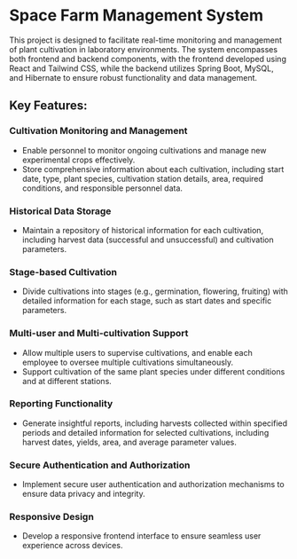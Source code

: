 # Space Farm Management System

This project is designed to facilitate real-time monitoring and management of plant cultivation in laboratory environments. The system encompasses both frontend and backend components, with the frontend developed using React and Tailwind CSS, while the backend utilizes Spring Boot, MySQL, and Hibernate to ensure robust functionality and data management.

## Key Features:

### Cultivation Monitoring and Management
- Enable personnel to monitor ongoing cultivations and manage new experimental crops effectively.
- Store comprehensive information about each cultivation, including start date, type, plant species, cultivation station details, area, required conditions, and responsible personnel data.

### Historical Data Storage
- Maintain a repository of historical information for each cultivation, including harvest data (successful and unsuccessful) and cultivation parameters.

### Stage-based Cultivation
- Divide cultivations into stages (e.g., germination, flowering, fruiting) with detailed information for each stage, such as start dates and specific parameters.

### Multi-user and Multi-cultivation Support
- Allow multiple users to supervise cultivations, and enable each employee to oversee multiple cultivations simultaneously.
- Support cultivation of the same plant species under different conditions and at different stations.

### Reporting Functionality
- Generate insightful reports, including harvests collected within specified periods and detailed information for selected cultivations, including harvest dates, yields, area, and average parameter values.

### Secure Authentication and Authorization
- Implement secure user authentication and authorization mechanisms to ensure data privacy and integrity.

### Responsive Design
- Develop a responsive frontend interface to ensure seamless user experience across devices.
